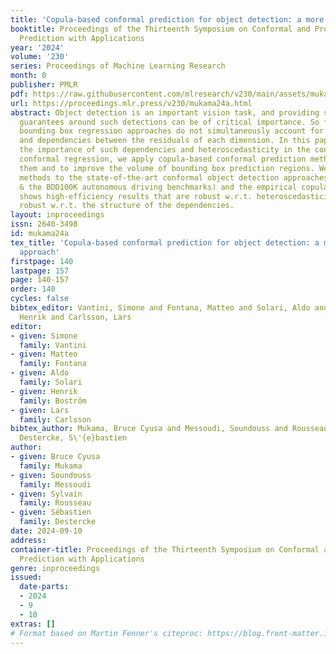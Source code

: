 ```yaml
---
title: 'Copula-based conformal prediction for object detection: a more efficient approach'
booktitle: Proceedings of the Thirteenth Symposium on Conformal and Probabilistic
  Prediction with Applications
year: '2024'
volume: '230'
series: Proceedings of Machine Learning Research
month: 0
publisher: PMLR
pdf: https://raw.githubusercontent.com/mlresearch/v230/main/assets/mukama24a/mukama24a.pdf
url: https://proceedings.mlr.press/v230/mukama24a.html
abstract: Object detection is an important vision task, and providing statistical
  guarantees around such detections can be of critical importance. So far, most conformal
  bounding box regression approaches do not simultaneously account for heteroscedasticity
  and dependencies between the residuals of each dimension. In this paper, we examine
  the importance of such dependencies and heteroscedasticity in the context of multi-target
  conformal regression, we apply copula-based conformal prediction methods to model
  them and to improve the volume of bounding box prediction regions. We compare these
  methods to the state-of-the-art conformal object detection approaches (on the KITTI
  & the BDD100K autonomous driving benchmarks) and the empirical copula-based method
  shows high-efficiency results that are robust w.r.t. heteroscedasticity and also
  robust w.r.t. the structure of the dependencies.
layout: inproceedings
issn: 2640-3498
id: mukama24a
tex_title: 'Copula-based conformal prediction for object detection: a more efficient
  approach'
firstpage: 140
lastpage: 157
page: 140-157
order: 140
cycles: false
bibtex_editor: Vantini, Simone and Fontana, Matteo and Solari, Aldo and Bostr\"{o}m,
  Henrik and Carlsson, Lars
editor:
- given: Simone
  family: Vantini
- given: Matteo
  family: Fontana
- given: Aldo
  family: Solari
- given: Henrik
  family: Boström
- given: Lars
  family: Carlsson
bibtex_author: Mukama, Bruce Cyusa and Messoudi, Soundouss and Rousseau, Sylvain and
  Destercke, S\'{e}bastien
author:
- given: Bruce Cyusa
  family: Mukama
- given: Soundouss
  family: Messoudi
- given: Sylvain
  family: Rousseau
- given: Sébastien
  family: Destercke
date: 2024-09-10
address:
container-title: Proceedings of the Thirteenth Symposium on Conformal and Probabilistic
  Prediction with Applications
genre: inproceedings
issued:
  date-parts:
  - 2024
  - 9
  - 10
extras: []
# Format based on Martin Fenner's citeproc: https://blog.front-matter.io/posts/citeproc-yaml-for-bibliographies/
---
```

